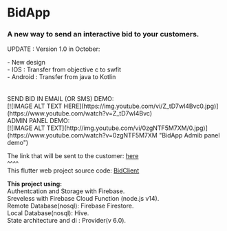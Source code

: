 
# BidApp

<h3>A new way to send an interactive bid to your customers.</h3>
<p>UPDATE : Version 1.0 in October: </p>
- New design<br>
- IOS : Transfer from objective c to swfit<br>
- Android : Transfer from java to Kotlin<br>
<br><br>
SEND BID IN EMAIL (OR SMS) DEMO:
<br>
[![IMAGE ALT TEXT HERE](https://img.youtube.com/vi/Z_tD7wl4Bvc0.jpg)](https://www.youtube.com/watch?v=Z_tD7wl4Bvc)
<br>
ADMIN PANEL DEMO:
<br>
[![IMAGE ALT TEXT](http://img.youtube.com/vi/0zgNTF5M7XM/0.jpg)](https://www.youtube.com/watch?v=0zgNTF5M7XM "BidApp Admib panel demo")



The link that will be sent to the customer: <a href="https://lproject-a1460.web.app/?tenant=XMqoQLgYxIi1u9Bfwh6U&bid=l9MURjFO95gRSTONymmi&creator=lhDqqZZPHMUExcOa5YfQCEtg70p2">here</a>
<br>
^^^^ 
<br>
This flutter web project source code: <a href = "https://github.com/DorDorel/bid-client"> BidClient</a>


<strong> This project using: </strong> <br>
Authentcation and Storage with Firebase.
<br>
Sreveless with Firebase Cloud Function (node.js v14).
<br>
Remote Database(nosql): Firebase Firestore.
<br>
Local Database(nosql): Hive.
<br>
State architecture and di : Provider(v 6.0).
<br>

